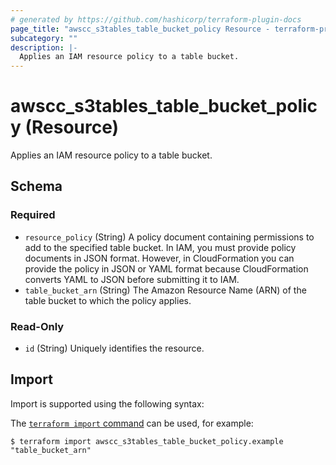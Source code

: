 ```yaml
---
# generated by https://github.com/hashicorp/terraform-plugin-docs
page_title: "awscc_s3tables_table_bucket_policy Resource - terraform-provider-awscc"
subcategory: ""
description: |-
  Applies an IAM resource policy to a table bucket.
---
```


# awscc_s3tables_table_bucket_policy (Resource)

Applies an IAM resource policy to a table bucket.



<!-- schema generated by tfplugindocs -->
## Schema

### Required

- `resource_policy` (String) A policy document containing permissions to add to the specified table bucket. In IAM, you must provide policy documents in JSON format. However, in CloudFormation you can provide the policy in JSON or YAML format because CloudFormation converts YAML to JSON before submitting it to IAM.
- `table_bucket_arn` (String) The Amazon Resource Name (ARN) of the table bucket to which the policy applies.

### Read-Only

- `id` (String) Uniquely identifies the resource.

## Import

Import is supported using the following syntax:

The [`terraform import` command](https://developer.hashicorp.com/terraform/cli/commands/import) can be used, for example:

```shell
$ terraform import awscc_s3tables_table_bucket_policy.example "table_bucket_arn"
```
